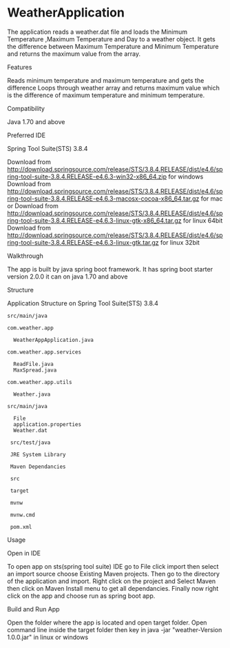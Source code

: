 # WeatherApplication
The application reads a weather.dat file and loads the Minimum Temperature ,Maximum Temperature and Day to a weather object. It gets the difference between Maximum Temperature and Minimum Temperature and returns the maximum value from the array.

Features

  Reads minimum temperature and maximum temperature and gets the difference
  Loops through weather array and returns maximum value which is the difference of maximum temperature and minimum temperature.


Compatibility

  Java 1.70 and above

Preferred IDE

Spring Tool Suite(STS) 3.8.4

  Download from http://download.springsource.com/release/STS/3.8.4.RELEASE/dist/e4.6/spring-tool-suite-3.8.4.RELEASE-e4.6.3-win32-x86_64.zip for windows
  Download from http://download.springsource.com/release/STS/3.8.4.RELEASE/dist/e4.6/spring-tool-suite-3.8.4.RELEASE-e4.6.3-macosx-cocoa-x86_64.tar.gz for mac or
  Download from http://download.springsource.com/release/STS/3.8.4.RELEASE/dist/e4.6/spring-tool-suite-3.8.4.RELEASE-e4.6.3-linux-gtk-x86_64.tar.gz for linux 64bit
  Download from http://download.springsource.com/release/STS/3.8.4.RELEASE/dist/e4.6/spring-tool-suite-3.8.4.RELEASE-e4.6.3-linux-gtk.tar.gz for linux 32bit

Walkthrough

  The app is built by java spring boot framework. It has spring boot starter version 2.0.0 it can on java 1.70 and above

Structure
 
 Application Structure on Spring Tool Suite(STS) 3.8.4
 
    src/main/java

    com.weather.app

      WeatherAppApplication.java

    com.weather.app.services

      ReadFile.java    
      MaxSpread.java

    com.weather.app.utils

      Weather.java

    src/main/java

      File
      application.properties      
      Weather.dat

     src/test/java

     JRE System Library

     Maven Dependancies

     src

     target

     mvnw

     mvnw.cmd

     pom.xml

Usage

Open in IDE

  To open app on sts(spring tool suite) IDE go to File click import then select an import source choose Existing Maven projects. Then go to the directory of
  the application and import. Right click on the project and Select Maven then click on Maven Install menu to get all dependancies. Finally now right click on the app and choose run as spring boot app.
  
Build and Run App

Open the folder where the app is located and open target folder. Open command line inside the target folder then key in 
java -jar "weather-Version 1.0.0.jar" in linux or windows
